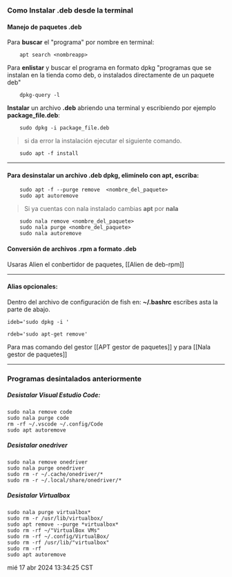 ### Como Instalar .deb desde la terminal
#### Manejo de paquetes .deb

Para **buscar** el "programa" por nombre en terminal:

		apt search <nombreapp>

Para **enlistar** y buscar el programa en formato dpkg "programas que se instalan en la tienda como deb, o instalados directamente de un paquete deb"

		dpkg-query -l

**Instalar** un archivo **.deb** abriendo una terminal y escribiendo por ejemplo **package_file.deb**:

		sudo dpkg -i package_file.deb

> si da error la instalación ejecutar el siguiente comando.

		sudo apt -f install

----------------------

#### Para desinstalar un archivo .deb dpkg, elimínelo con apt, escriba:

		sudo apt -f --purge remove  <nombre_del_paquete>
		sudo apt autoremove

> Si ya cuentas con nala instalado cambias **apt** por **nala**

		sudo nala remove <nombre_del_paquete>
		sudo nala purge <nombre_del_paquete>
		sudo nala autoremove
#### Conversión de archivos .rpm a formato .deb
Usaras Alien el conbertidor de paquetes, [[Alien de deb-rpm]]

-----------------------
#### Alias opcionales:
Dentro del archivo de configuración de fish en: **~/.bashrc** escribes asta la parte de abajo.

	ideb='sudo dpkg -i '
	
	rdeb='sudo apt-get remove'

Para mas comando del gestor [[APT gestor de paquetes]] y para [[Nala gestor de paquetes]]

------------------------
### Programas desintalados anteriormente

##### Desistalar Visual Estudio Code:

	sudo nala remove code
	sudo nala purge code
	rm -rf ~/.vscode ~/.config/Code
	sudo apt autoremove
##### Desistalar onedriver

	sudo nala remove onedriver
	sudo nala purge onedriver
	sudo rm -r ~/.cache/onedriver/*
	sudo rm -r ~/.local/share/onedriver/*
##### Desistalar Virtualbox

	sudo nala purge virtualbox* 
	sudo rm -r /usr/lib/virtualbox/
	sudo apt remove --purge *virtualbox*
	sudo rm -rf ~/"VirtualBox VMs"
	sudo rm -rf ~/.config/VirtualBox/
	sudo rm -rf /usr/lib/"virtualbox"
	sudo rm -rf 
	sudo apt autoremove

mié 17 abr 2024 13:34:25 CST
